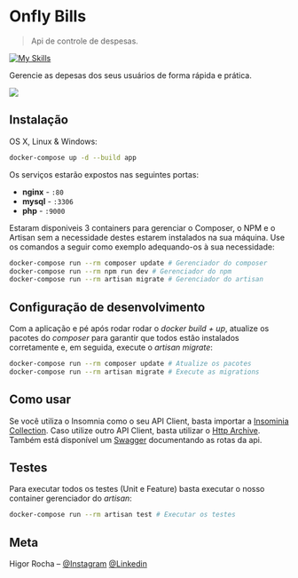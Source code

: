 # Onfly Bills
> Api de controle de despesas.

[![My Skills](https://skillicons.dev/icons?i=php,laravel,mysql,nginx,docker&perline=5)](https://skillicons.dev)

Gerencie as depesas dos seus usuários de forma rápida e prática.

![](header.png)

## Instalação

OS X, Linux & Windows:

```sh
docker-compose up -d --build app
```
Os serviços estarão expostos nas seguintes portas:

- **nginx** - `:80`
- **mysql** - `:3306`
- **php** - `:9000`

Estaram disponiveis 3 containers para gerenciar o Composer, o NPM e o Artisan sem a necessidade destes estarem instalados na sua máquina. Use os comandos a seguir como exemplo adequando-os à sua necessidade:

```sh
docker-compose run --rm composer update # Gerenciador do composer
docker-compose run --rm npm run dev # Gerenciador do npm
docker-compose run --rm artisan migrate # Gerenciador do artisan
```
## Configuração de desenvolvimento

Com a aplicação e pé após rodar rodar o *docker build + up*, atualize os pacotes do *composer* para garantir que todos estão instalados corretamente e, em seguida, execute o *artisan migrate*:

```sh
docker-compose run --rm composer update # Atualize os pacotes
docker-compose run --rm artisan migrate # Execute as migrations
```
## Como usar

Se você utiliza o Insomnia como o seu API Client, basta importar a [Insominia Collection](./docs/Insomnia_2023-08-22.json). Caso utilize outro API Client, basta utilizar o [Http Archive](./docs/httpArch.har). Também está disponível um [Swagger](./docs/openapi.yml) documentando as rotas da api.

## Testes

Para executar todos os testes (Unit e Feature) basta executar o nosso container gerenciador do *artisan*:

```sh
docker-compose run --rm artisan test # Executar os testes
```

## Meta

Higor Rocha – [@Instagram](https://www.instagram.com/programadorhigor/) [@Linkedin](https://www.linkedin.com/in/higorsrocha/)

<!-- Markdown link & img dfn's -->
[npm-image]: https://img.shields.io/npm/v/datadog-metrics.svg?style=flat-square
[npm-url]: https://npmjs.org/package/datadog-metrics
[npm-downloads]: https://img.shields.io/npm/dm/datadog-metrics.svg?style=flat-square
[travis-image]: https://img.shields.io/travis/dbader/node-datadog-metrics/master.svg?style=flat-square
[travis-url]: https://travis-ci.org/dbader/node-datadog-metrics
[wiki]: https://github.com/yourname/yourproject/wiki
